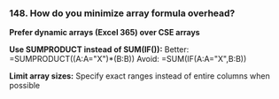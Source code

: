 ### 148. **How do you minimize array formula overhead?**

**Prefer dynamic arrays (Excel 365) over CSE arrays**

**Use SUMPRODUCT instead of SUM(IF()):**
Better: =SUMPRODUCT((A:A="X")*(B:B))
Avoid: =SUM(IF(A:A="X",B:B))

**Limit array sizes:**
Specify exact ranges instead of entire columns when possible
